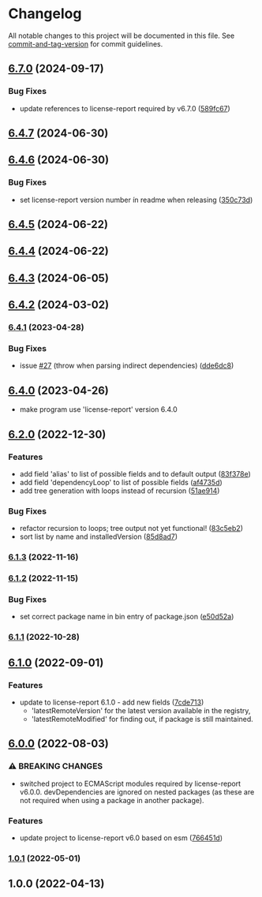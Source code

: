 # Changelog

All notable changes to this project will be documented in this file. See [commit-and-tag-version](https://github.com/absolute-version/commit-and-tag-version) for commit guidelines.

## [6.7.0](https://github.com/bepo65/license-report-recursive/compare/v6.4.7...v6.7.0) (2024-09-17)

### Bug Fixes

- update references to license-report required by v6.7.0 ([589fc67](https://github.com/bepo65/license-report-recursive/commit/589fc67d66fee5e06d9ae6c39e408fbf66b08b5e))

## [6.4.7](https://github.com/bepo65/license-report-recursive/compare/v6.4.6...v6.4.7) (2024-06-30)

## [6.4.6](https://github.com/bepo65/license-report-recursive/compare/v6.4.5...v6.4.6) (2024-06-30)

### Bug Fixes

- set license-report version number ín readme when releasing ([350c73d](https://github.com/bepo65/license-report-recursive/commit/350c73de7220a455de961870326032766cf49cf5))

## [6.4.5](https://github.com/bepo65/license-report-recursive/compare/v6.4.4...v6.4.5) (2024-06-22)

## [6.4.4](https://github.com/bepo65/license-report-recursive/compare/v6.4.3...v6.4.4) (2024-06-22)

## [6.4.3](https://github.com/bepo65/license-report-recursive/compare/v6.4.2...v6.4.3) (2024-06-05)

## [6.4.2](https://github.com/bepo65/license-report-recursive/compare/v6.4.1...v6.4.2) (2024-03-02)

### [6.4.1](https://github.com/bepo65/license-report-recursive/compare/v6.4.0...v6.4.1) (2023-04-28)

### Bug Fixes

- issue [#27](https://github.com/bepo65/license-report-recursive/issues/27) (throw when parsing indirect dependencies) ([dde6dc8](https://github.com/bepo65/license-report-recursive/commit/dde6dc8ae9bcb6fad49b9665f6abe3954b335e9c))

## [6.4.0](https://github.com/bepo65/license-report-recursive/compare/v6.2.0...v6.4.0) (2023-04-26)

- make program use 'license-report' version 6.4.0

## [6.2.0](https://github.com/bepo65/license-report-recursive/compare/v6.1.3...v6.2.0) (2022-12-30)

### Features

- add field 'alias' to list of possible fields and to default output ([83f378e](https://github.com/bepo65/license-report-recursive/commit/83f378e9bbf3a9f4fa9b6cc1c160f9220295184c))
- add field 'dependencyLoop' to list of possible fields ([af4735d](https://github.com/bepo65/license-report-recursive/commit/af4735db291ea88b3eec4f29676ce07d063e4ccf))
- add tree generation with loops instead of recursion ([51ae914](https://github.com/bepo65/license-report-recursive/commit/51ae91431acf98fffd3ecc4d617a90248ff7e2f4))

### Bug Fixes

- refactor recursion to loops; tree output not yet functional! ([83c5eb2](https://github.com/bepo65/license-report-recursive/commit/83c5eb23ac9f6f556807fd73b690942c2b70908b))
- sort list by name and installedVersion ([85d8ad7](https://github.com/bepo65/license-report-recursive/commit/85d8ad7c8745e91c9897380feab67c33f1bd93c9))

### [6.1.3](https://github.com/bepo65/license-report-recursive/compare/v6.1.2...v6.1.3) (2022-11-16)

### [6.1.2](https://github.com/bepo65/license-report-recursive/compare/v6.1.1...v6.1.2) (2022-11-15)

### Bug Fixes

- set correct package name in bin entry of package.json ([e50d52a](https://github.com/bepo65/license-report-recursive/commit/e50d52aa8833c7a92dfc823e24dd8bd7bd4f9aaf))

### [6.1.1](https://github.com/bepo65/license-report-recursive/compare/v6.1.0...v6.1.1) (2022-10-28)

## [6.1.0](https://github.com/bepo65/license-report-recursive/compare/v6.0.0...v6.1.0) (2022-09-01)

### Features

- update to license-report 6.1.0 - add new fields ([7cde713](https://github.com/bepo65/license-report-recursive/commit/7cde71322b2942c53283e5d8b0cbe76789178244))
  - 'latestRemoteVersion' for the latest version available in the registry,
  - 'latestRemoteModified' for finding out, if package is still maintained.

## [6.0.0](https://github.com/bepo65/license-report-recursive/compare/v1.0.1...v6.0.0) (2022-08-03)

### ⚠ BREAKING CHANGES

- switched project to ECMAScript modules
  required by license-report v6.0.0.
  devDependencies are ignored on nested packages (as these are not
  required when using a package in another package).

### Features

- update project to license-report v6.0 based on esm ([766451d](https://github.com/bepo65/license-report-recursive/commit/766451df50814fe48a40ff0db2a5da70b90721de))

### [1.0.1](https://github.com/bepo65/license-report-recursive/compare/v1.0.0...v1.0.1) (2022-05-01)

## 1.0.0 (2022-04-13)
